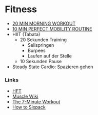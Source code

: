 # Fitness

- [20 MIN MORNING WORKOUT](https://www.youtube.com/watch?v=IeGrTqW5lek&list=PLoEDCSPXpKWKScAx2NkxPTq--r3MgHLgz&index=2&t=0s)
- [10 MIN PERFECT MOBILITY ROUTINE](https://www.youtube.com/watch?v=Igzmhbghcd4&list=PLoEDCSPXpKWKScAx2NkxPTq--r3MgHLgz&index=2)
- HIIT (Tabata)
    + 20 Sekunden Training
        * Seilspringen
        * Burpees
        * Laufen auf der Stelle
    + 10 Sekunden Pause
- Steady State Cardio: Spazieren gehen

### Links

- [HFT](https://www.goodreads.com/book/show/36099305-hft---hochfrequenztraining-auto-regulation?ac=1&from_search=true&qid=d8zg5PtiSg&rank=2)
- [Muscle Wiki](https://musclewiki.com/)
- [The 7-Minute Workout](https://www.7minuteworkouttimer.com/)
- [How to Sixpack](https://fitness-experts.de/muskelaufbau/sixpack)